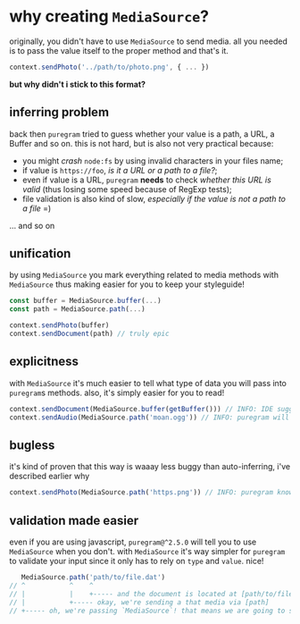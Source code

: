 # why creating `MediaSource`?

originally, you didn't have to use `MediaSource` to send media.
all you needed is to pass the value itself to the proper method and that's it.

```js
context.sendPhoto('../path/to/photo.png', { ... })
```

**but why didn't i stick to this format?**

## inferring problem

back then `puregram` tried to guess whether your value is a path, a URL, a Buffer and so on.
this is not hard, but is also not very practical because:

- you might *crash* `node:fs` by using invalid characters in your files name;
- if value is `https://foo`, *is it a URL or a path to a file?*;
- even if value is a URL, `puregram` **needs** to check *whether this URL is valid* (thus losing some speed because of RegExp tests);
- file validation is also kind of slow, *especially if the value is not a path to a file* =)

... and so on

## unification

by using `MediaSource` you mark everything related to media methods with `MediaSource` thus making easier
for you to keep your styleguide!

```js
const buffer = MediaSource.buffer(...)
const path = MediaSource.path(...)

context.sendPhoto(buffer)
context.sendDocument(path) // truly epic
```

## explicitness

with `MediaSource` it's much easier to tell what type of data you will pass into `puregram`s methods.
also, it's simply easier for you to read!

```js
context.sendDocument(MediaSource.buffer(getBuffer())) // INFO: IDE suggestions help me by showing that i need to pass a Buffer
context.sendAudio(MediaSource.path('moan.ogg')) // INFO: puregram will just lookup for 'moan.ogg' file, that's it
```

## bugless

it's kind of proven that this way is waaay less buggy than auto-inferring, i've described earlier why

```js
context.sendPhoto(MediaSource.path('https.png')) // INFO: puregram knows it's a path!
```

## validation made easier

even if you are using javascript, `puregram@^2.5.0` will tell you to use `MediaSource` when you don't.
with `MediaSource` it's way simpler for `puregram` to validate your input since it only has to rely on
`type` and `value`. nice!

```js
   MediaSource.path('path/to/file.dat')
// ^           ^    ^
// |           |    +----- and the document is located at [path/to/file.dat]. easy!
// |           +----- okay, we're sending a that media via [path]
// +----- oh, we're passing `MediaSource`! that means we are going to send some [media]
```